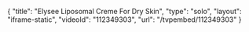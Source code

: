 {
    "title": "Elysee Liposomal Creme For Dry Skin",
    "type": "solo",
    "layout": "iframe-static",
    "videoId": "112349303",
    "url": "\/tvpembed\/112349303"
}